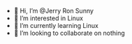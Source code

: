 - 👋 Hi, I’m @Jerry Ron Sunny
- 👀 I’m interested in Linux
- 🌱 I’m currently learning Linux
- 💞️ I’m looking to collaborate on nothing
                      

<!---
jerrygoodboi/jerrygoodboi is a ✨ special ✨ repository because its `README.md` (this file) appears on your GitHub profile.
You can click the Preview link to take a look at your changes.
--->
